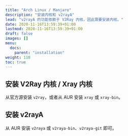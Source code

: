 ```yaml
---
title: "Arch Linux / Manjaro"
description: "安装内核和 v2rayA"
lead: "v2rayA 的功能依赖于 V2Ray 内核，因此需要安装内核。"
date: 2020-11-16T13:59:39+01:00
lastmod: 2020-11-16T13:59:39+01:00
draft: false
images: []
menu:
  docs:
    parent: "installation"
weight: 110
toc: true
---
```


## 安装 V2Ray 内核 / Xray 内核

从官方源安装 `v2ray`，或者从 AUR 安装 `xray` 或 `xray-bin`。

## 安装 v2rayA

从 AUR 安装 `v2raya` 或 `v2raya-bin`、`v2raya-git` 即可。
